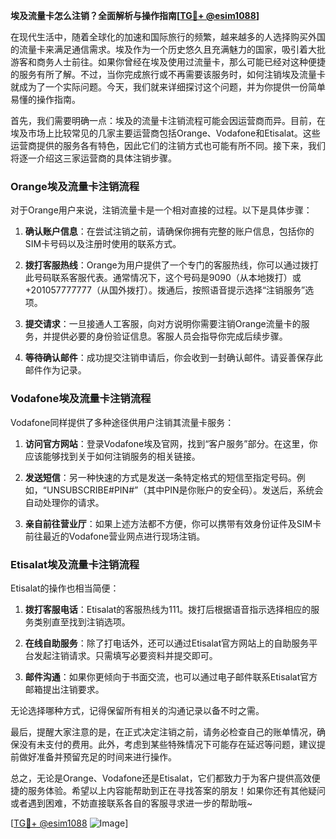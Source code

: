 **埃及流量卡怎么注销？全面解析与操作指南[[TG💪+ @esim1088](https://t.me/s/esim1088)]**

在现代生活中，随着全球化的加速和国际旅行的频繁，越来越多的人选择购买外国的流量卡来满足通信需求。埃及作为一个历史悠久且充满魅力的国家，吸引着大批游客和商务人士前往。如果你曾经在埃及使用过流量卡，那么可能已经对这种便捷的服务有所了解。不过，当你完成旅行或不再需要该服务时，如何注销埃及流量卡就成为了一个实际问题。今天，我们就来详细探讨这个问题，并为你提供一份简单易懂的操作指南。

首先，我们需要明确一点：埃及的流量卡注销流程可能会因运营商而异。目前，在埃及市场上比较常见的几家主要运营商包括Orange、Vodafone和Etisalat。这些运营商提供的服务各有特色，因此它们的注销方式也可能有所不同。接下来，我们将逐一介绍这三家运营商的具体注销步骤。

### Orange埃及流量卡注销流程

对于Orange用户来说，注销流量卡是一个相对直接的过程。以下是具体步骤：

1. **确认账户信息**：在尝试注销之前，请确保你拥有完整的账户信息，包括你的SIM卡号码以及注册时使用的联系方式。
   
2. **拨打客服热线**：Orange为用户提供了一个专门的客服热线，你可以通过拨打此号码联系客服代表。通常情况下，这个号码是9090（从本地拨打）或+201057777777（从国外拨打）。拨通后，按照语音提示选择“注销服务”选项。

3. **提交请求**：一旦接通人工客服，向对方说明你需要注销Orange流量卡的服务，并提供必要的身份验证信息。客服人员会指导你完成后续步骤。

4. **等待确认邮件**：成功提交注销申请后，你会收到一封确认邮件。请妥善保存此邮件作为记录。

### Vodafone埃及流量卡注销流程

Vodafone同样提供了多种途径供用户注销其流量卡服务：

1. **访问官方网站**：登录Vodafone埃及官网，找到“客户服务”部分。在这里，你应该能够找到关于如何注销服务的相关链接。

2. **发送短信**：另一种快速的方式是发送一条特定格式的短信至指定号码。例如，“UNSUBSCRIBE#PIN#”（其中PIN是你账户的安全码）。发送后，系统会自动处理你的请求。

3. **亲自前往营业厅**：如果上述方法都不方便，你可以携带有效身份证件及SIM卡前往最近的Vodafone营业网点进行现场注销。

### Etisalat埃及流量卡注销流程

Etisalat的操作也相当简便：

1. **拨打客服电话**：Etisalat的客服热线为111。拨打后根据语音指示选择相应的服务类别直至找到注销选项。

2. **在线自助服务**：除了打电话外，还可以通过Etisalat官方网站上的自助服务平台发起注销请求。只需填写必要资料并提交即可。

3. **邮件沟通**：如果你更倾向于书面交流，也可以通过电子邮件联系Etisalat官方邮箱提出注销要求。

无论选择哪种方式，记得保留所有相关的沟通记录以备不时之需。

最后，提醒大家注意的是，在正式决定注销之前，请务必检查自己的账单情况，确保没有未支付的费用。此外，考虑到某些特殊情况下可能存在延迟等问题，建议提前做好准备并预留充足的时间来进行操作。

总之，无论是Orange、Vodafone还是Etisalat，它们都致力于为客户提供高效便捷的服务体验。希望以上内容能帮助到正在寻找答案的朋友！如果你还有其他疑问或者遇到困难，不妨直接联系各自的客服寻求进一步的帮助哦~

[[TG💪+ @esim1088](https://t.me/s/esim1088) ![Image](https://i.postimg.cc/4NQfJmqS/Snipaste-2025-05-13-00-14-12.png)]